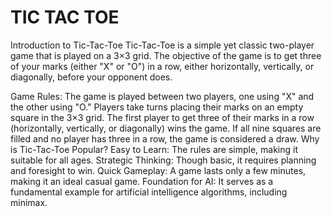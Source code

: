 # TIC TAC TOE
Introduction to Tic-Tac-Toe
Tic-Tac-Toe is a simple yet classic two-player game that is played on a 3×3 grid. The objective of the game is to get three of your marks (either "X" or "O") in a row, either horizontally, vertically, or diagonally, before your opponent does.

Game Rules:
The game is played between two players, one using "X" and the other using "O."
Players take turns placing their marks on an empty square in the 3×3 grid.
The first player to get three of their marks in a row (horizontally, vertically, or diagonally) wins the game.
If all nine squares are filled and no player has three in a row, the game is considered a draw.
Why is Tic-Tac-Toe Popular?
Easy to Learn: The rules are simple, making it suitable for all ages.
Strategic Thinking: Though basic, it requires planning and foresight to win.
Quick Gameplay: A game lasts only a few minutes, making it an ideal casual game.
Foundation for AI: It serves as a fundamental example for artificial intelligence algorithms, including minimax.
